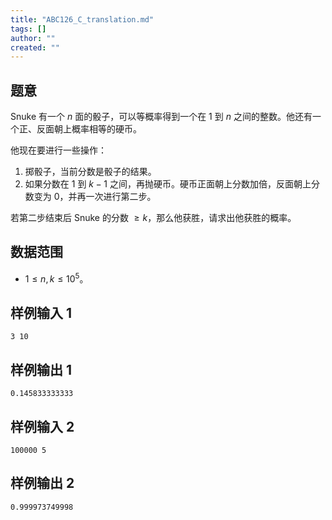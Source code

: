 ```yaml
---
title: "ABC126_C_translation.md"
tags: []
author: ""
created: ""
---
```


## 题意

Snuke 有一个 $n$ 面的骰子，可以等概率得到一个在 $1$ 到 $n$ 之间的整数。他还有一个正、反面朝上概率相等的硬币。

他现在要进行一些操作：
1. 掷骰子，当前分数是骰子的结果。
2. 如果分数在 $1$ 到 $k-1$ 之间，再抛硬币。硬币正面朝上分数加倍，反面朝上分数变为 $0$，并再一次进行第二步。

若第二步结束后 Snuke 的分数 $\ge k$，那么他获胜，请求出他获胜的概率。

## 数据范围

- $1\le n,k\le 10^5$。

## 样例输入 1
```
3 10
```

## 样例输出 1
```
0.145833333333
```

## 样例输入 2
```
100000 5 
```

## 样例输出 2
```
0.999973749998
```


